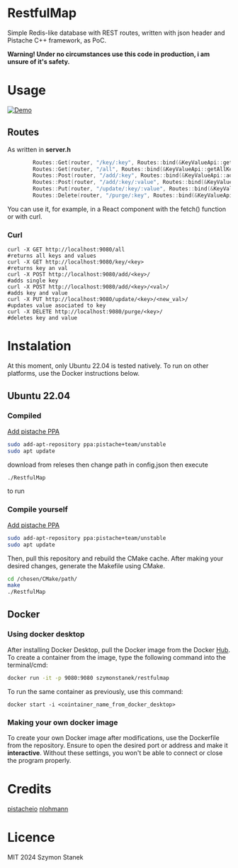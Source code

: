 # RestfulMap
Simple Redis-like database with REST routes, written with json header and Pistache C++ framework, as PoC.

**Warning! Under no circumstances use this code in production, i am unsure of it's safety.**
# Usage
[![Demo](http://img.youtube.com/vi/GX4QJlEgEFw/0.jpg)](http://www.youtube.com/watch?v=GX4QJlEgEFw)

## Routes
As written in **server.h**
```cpp
        Routes::Get(router, "/key/:key", Routes::bind(&KeyValueApi::getKeyValue, this));
        Routes::Get(router, "/all", Routes::bind(&KeyValueApi::getAllKeyValue, this));
        Routes::Post(router, "/add/:key", Routes::bind(&KeyValueApi::addKey, this));
        Routes::Post(router, "/add/:key/:value", Routes::bind(&KeyValueApi::addKeyValue, this));
        Routes::Put(router, "/update/:key/:value", Routes::bind(&KeyValueApi::updateKeyValue, this));
        Routes::Delete(router, "/purge/:key", Routes::bind(&KeyValueApi::deleteKey, this));
```
You can use it, for example, in a React component with the fetch() function or with curl.

### Curl
```
curl -X GET http://localhost:9080/all
#returns all keys and values
curl -X GET http://localhost:9080/key/<key>
#returns key an val
curl -X POST http://localhost:9080/add/<key>/
#adds single key
curl -X POST http://localhost:9080/add/<key>/<val>/
#adds key and value
curl -X PUT http://localhost:9080/update/<key>/<new_val>/
#updates value asociated to key
curl -X DELETE http://localhost:9080/purge/<key>/
#deletes key and value
```


# Instalation
At this moment, only Ubuntu 22.04 is tested natively. To run on other platforms, use the Docker instructions below.
## Ubuntu 22.04
### Compiled
[Add pistache PPA](https://launchpad.net/~pistache+team/+archive/ubuntu/unstable)
```bash
sudo add-apt-repository ppa:pistache+team/unstable
sudo apt update
```
download from releses then change path in config.json
then execute
```bash
./RestfulMap
```
to run
### Compile yourself
[Add pistache PPA](https://launchpad.net/~pistache+team/+archive/ubuntu/unstable)
```bash
sudo add-apt-repository ppa:pistache+team/unstable
sudo apt update
```
Then, pull this repository and rebuild the CMake cache. After making your desired changes, generate the Makefile using CMake.
```bash
cd /chosen/CMake/path/
make
./RestfulMap
```
## Docker
### Using docker desktop
After installing Docker Desktop, pull the Docker image from the Docker [Hub](https://hub.docker.com/r/szymonstanek/restfulmap).
To create a container from the image, type the following command into the terminal/cmd:
```bash
docker run -it -p 9080:9080 szymonstanek/restfulmap
```
To run the same container as previously, use this command:
```
docker start -i <cointainer_name_from_docker_desktop>
```
### Making your own docker image
To create your own Docker image after modifications, use the Dockerfile from the repository. Ensure to open the desired port or address and make it **interactive**. Without these settings, you won't be able to connect or close the program properly.
# Credits
[pistacheio](https://github.com/pistacheio)
[nlohmann](https://github.com/nlohmann/json)
# Licence
MIT 2024 Szymon Stanek
